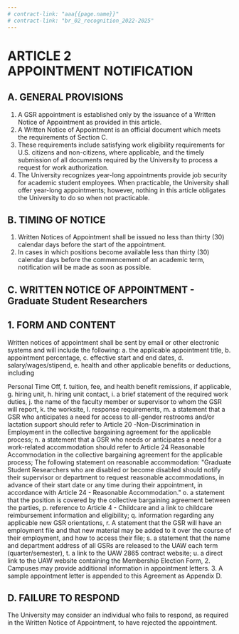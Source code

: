 ```yaml
---
# contract-link: "aaa{{page.name}}"
# contract-link: "br_02_recognition_2022-2025"
---
```

# ARTICLE 2 <br> APPOINTMENT NOTIFICATION 

## A. GENERAL PROVISIONS

1. A GSR appointment is established only by the issuance of a Written Notice of Appointment as provided in this article.
2. A Written Notice of Appointment is an official document which meets the requirements of Section C.
3. These requirements include satisfying work eligibility requirements for U.S. citizens and non-citizens, where applicable, and the timely submission of all documents required by the University to process a request for work authorization.
4. The University recognizes year-long appointments provide job security for academic student employees. When practicable, the University shall offer year-long appointments; however, nothing in this article obligates the University to do so when not practicable.

## B. TIMING OF NOTICE

1. Written Notices of Appointment shall be issued no less than thirty (30) calendar days before the start of the appointment.
2. In cases in which positions become available less than thirty (30) calendar days before the commencement of an academic term, notification will be made as soon as possible.

## C. WRITTEN NOTICE OF APPOINTMENT - Graduate Student Researchers

## 1. FORM AND CONTENT

Written notices of appointment shall be sent by email or other electronic systems and will include the following:
a. the applicable appointment title,
b. appointment percentage,
c. effective start and end dates,
d. salary/wages/stipend,
e. health and other applicable benefits or deductions, including

Personal Time Off,
f. tuition, fee, and health benefit remissions, if applicable,
g. hiring unit,
h. hiring unit contact,
i. a brief statement of the required work duties,
j. the name of the faculty member or supervisor to whom the GSR will report,
k. the worksite,
I. response requirements,
m. a statement that a GSR who anticipates a need for access to all-gender restrooms and/or lactation support should refer to Article 20 -Non-Discrimination in Employment in the collective bargaining agreement for the applicable process;
n. a statement that a GSR who needs or anticipates a need for a work-related accommodation should refer to Article 24 Reasonable Accommodation in the collective bargaining agreement for the applicable process; The following statement on reasonable accommodation:
"Graduate Student Researchers who are disabled or become disabled should notify their supervisor or department to request reasonable accommodations, in advance of their start date or any time during their appointment, in accordance with Article 24 - Reasonable Accommodation."
o. a statement that the position is covered by the collective bargaining agreement between the parties,
p. reference to Article 4 - Childcare and a link to childcare reimbursement information and eligibility;
q. information regarding any applicable new GSR orientations,
r. A statement that the GSR will have an employment file and that new material may be added to it over the course of their employment, and how to access their file;
s. a statement that the name and department address of all GSRs are released to the UAW each term (quarter/semester),
t. a link to the UAW 2865 contract website;
u. a direct link to the UAW website containing the Membership Election Form,
2. Campuses may provide additional information in appointment letters.
3. A sample appointment letter is appended to this Agreement as Appendix D.

## D. FAILURE TO RESPOND

The University may consider an individual who fails to respond, as required in the Written Notice of Appointment, to have rejected the appointment.

